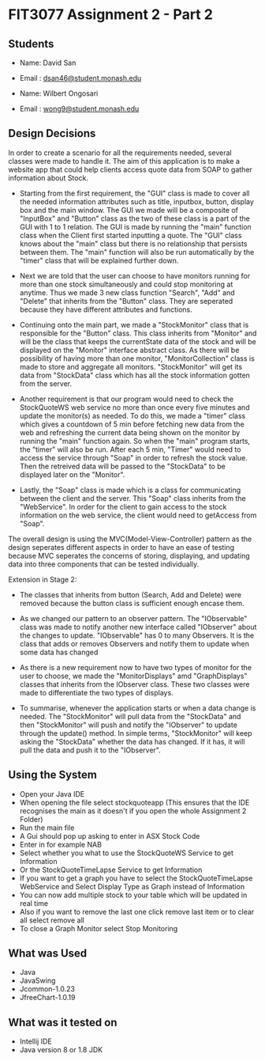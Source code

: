 # FIT3077 Assignment 2 - Part 2 

## Students 
* Name: David San
* Email : dsan46@student.monash.edu

* Name: Wilbert Ongosari
* Email : wong9@student.monash.edu

## Design Decisions

In order to create a scenario for all the requirements needed, several classes were made to handle it. The aim of this application is to make a website app that could help clients access quote data from SOAP to gather information about Stock.
    
* Starting from the first requirement, the "GUI" class is made to cover all the needed information attributes such as title, inputbox, button, display box and the main window. The GUI we made will be a composite of "InputBox" and "Button" class as the two of these class is a part of the GUI with 1 to 1 relation. The GUI is made by running the "main" function class when the Client first started inputting a quote. The "GUI" class knows about the "main" class but there is no relationship that persists between them. The "main" function will also be run automatically by the "timer" class that will be explained further down.
    
* Next we are told that the user can choose to have monitors running for more than one stock simultaneously and could stop monitoring at anytime. Thus we made 3 new class function "Search", "Add" and "Delete" that inherits from the "Button" class. They are seperated because they have different attributes and functions.
    
* Continuing onto the main part, we made a "StockMonitor" class that is responsible for the "Button" class. This class inherits from "Monitor" and will be the class that keeps the currentState data of the stock and will be displayed on the "Monitor" interface abstract class. As there will be possibility of having more than one monitor, "MonitorCollection" class is made to store and aggregate all monitors. "StockMonitor" will get its data from "StockData" class which has all the stock information gotten from the server.
    
* Another requirement is that our program would need to check the StockQuoteWS web service no more than once every five minutes and update the monitor(s) as needed. To do this, we made a "timer" class which gives a countdown of 5 min before fetching new data from the web and refreshing the current data being shown on the monitor by running the "main" function again. So when the "main" program starts, the "timer" will also be run. After each 5 min, "Timer" would need to access the service through "Soap" in order to refresh the stock value. Then the retreived data will be passed to the "StockData" to be displayed later on the "Monitor".
    
* Lastly, the "Soap" class is made which is a class for communicating between the client and the server. This "Soap" class inherits from the "WebService". In order for the client to gain access to the stock information on the web service, the client would need to getAccess from "Soap".
    
The overall design is using the MVC(Model-View-Controller) pattern as the design seperates different aspects in order to have an ease of testing because MVC seperates the concerns of storing, displaying, and updating data into three components that can be tested individually.

Extension in Stage 2:

* The classes that inherits from button (Search, Add and Delete) were removed because the button class is sufficient enough encase them.

* As we changed our pattern to an observer pattern. The "IObservable" class was made to notify another new interface called "IObserver" about the changes to update. "IObservable" has 0 to many Observers. It is the class that adds or removes Observers and notify them to update when some data has changed

* As there is a new requirement now to have two types of monitor for the user to choose, we made the "MonitorDisplays" amd "GraphDisplays" classes that inherits from the IObserver class. These two classes were made to differentiate the two types of displays. 

* To summarise, whenever the application starts or when a data change is needed. The "StockMonitor" will pull data from the "StockData" and then "StockMonitor" will push and notify the "IObserver" to update through the update() method. In simple terms, "StockMonitor" will keep asking the "StockData" whether the data has changed. If it has, it will pull the data and push it to the "IObserver".

## Using the System
* Open your Java IDE 
* When opening the file select stockquoteapp (This ensures that the IDE recognises the main as it doesn't if you open the whole Assignment 2 Folder)
* Run the main file 
* A Gui should pop up asking to enter in ASX Stock Code  
* Enter in for example NAB 
* Select whether you what to use the StockQuoteWS Service to get Information 
* Or the StockQuoteTimeLapse Service to get Information
* If you want to get a graph you have to select the StockQuoteTimeLapse WebService and Select Display Type as Graph instead of Information
* You can now add multiple stock to your table which will be updated in real time 
* Also if you want to remove the last one click remove last item or to clear all select remove all
* To close a Graph Monitor select Stop Monitoring 

## What was Used
* Java 
* JavaSwing 
* Jcommon-1.0.23
* JfreeChart-1.0.19

## What was it tested on 
* Intellij IDE 
* Java version 8 or 1.8 JDK 




